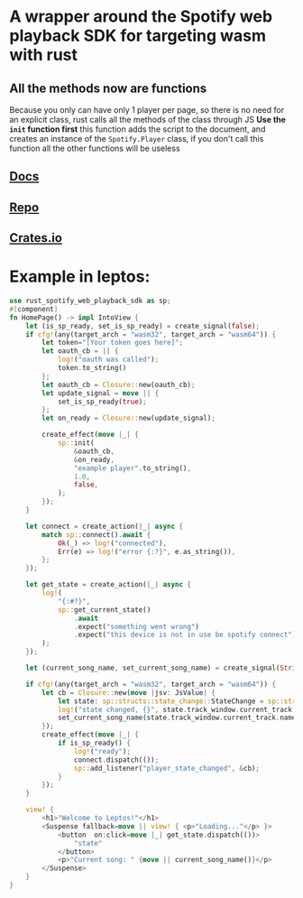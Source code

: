 # A wrapper around the Spotify web playback SDK for targeting wasm with rust
## All the methods now are functions
Because you only can have only 1 player per page, so there is no need for an explicit class, rust calls all the methods of the class  through JS
**Use the `init` function first** this function adds the script to the document, and creates an instance of the `Spotify.Player` class, if you don't call this function all the other functions will be useless
## [Docs](https://docs.rs/rust_spotify_web_playback_sdk/latest/)
## [Repo](https://github.com/KOEGlike/rust_spotify_web_playback_sdk)
## [Crates.io](https://crates.io/crates/rust_spotify_web_playback_sdk)

# Example in leptos:
```rust
use rust_spotify_web_playback_sdk as sp;
#[component]
fn HomePage() -> impl IntoView {
    let (is_sp_ready, set_is_sp_ready) = create_signal(false);
    if cfg!(any(target_arch = "wasm32", target_arch = "wasm64")) {
        let token="[Your token goes here]";
        let oauth_cb = || {
            log!("oauth was called");
            token.to_string()
        };
        let oauth_cb = Closure::new(oauth_cb);
        let update_signal = move || {
            set_is_sp_ready(true);
        };
        let on_ready = Closure::new(update_signal);

        create_effect(move |_| {
            sp::init(
                &oauth_cb,
                &on_ready,
                "example player".to_string(),
                1.0,
                false,
            );
        });
    }

    let connect = create_action(|_| async {
        match sp::connect().await {
            Ok(_) => log!("connected"),
            Err(e) => log!("error {:?}", e.as_string()),
        };
    });

    let get_state = create_action(|_| async {
        log!(
            "{:#?}",
            sp::get_current_state()
                .await
                .expect("something went wrong")
                .expect("this device is not in use be spotify connect")
        );
    });

    let (current_song_name, set_current_song_name) = create_signal(String::new());

    if cfg!(any(target_arch = "wasm32", target_arch = "wasm64")) {
        let cb = Closure::new(move |jsv: JsValue| {
            let state: sp::structs::state_change::StateChange = sp::structs::from_js(jsv);
            log!("state changed, {}", state.track_window.current_track.name);
            set_current_song_name(state.track_window.current_track.name);
        });
        create_effect(move |_| {
            if is_sp_ready() {
                log!("ready");
                connect.dispatch(());
                sp::add_listener("player_state_changed", &cb);
            }
        });
    }

    view! {
        <h1>"Welcome to Leptos!"</h1>
        <Suspense fallback=move || view! { <p>"Loading..."</p> }>
            <button  on:click=move |_| get_state.dispatch(())>
                "state"
            </button>
            <p>"Current song: " {move || current_song_name()}</p>
        </Suspense>
    }
}
```
